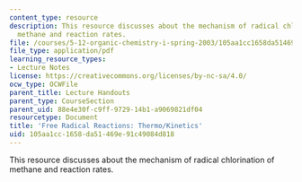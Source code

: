 ```yaml
---
content_type: resource
description: This resource discusses about the mechanism of radical chlorination of
  methane and reaction rates.
file: /courses/5-12-organic-chemistry-i-spring-2003/105aa1cc1658da51469e91c49084d818_07.pdf
file_type: application/pdf
learning_resource_types:
- Lecture Notes
license: https://creativecommons.org/licenses/by-nc-sa/4.0/
ocw_type: OCWFile
parent_title: Lecture Handouts
parent_type: CourseSection
parent_uid: 88e4e30f-c9ff-9729-14b1-a9069821df04
resourcetype: Document
title: 'Free Radical Reactions: Thermo/Kinetics'
uid: 105aa1cc-1658-da51-469e-91c49084d818
---
```

This resource discusses about the mechanism of radical chlorination of methane and reaction rates.